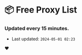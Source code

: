 # :package: Free Proxy List
### Updated every 15 minutes.

- Last updated: `2024-05-01 02:23`

:heart:
